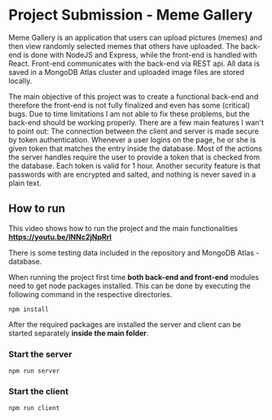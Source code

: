 # Project Submission - Meme Gallery

Meme Gallery is an application that users can upload pictures (memes) and then view randomly selected memes that others have uploaded. The back-end is done with NodeJS and Express, while the front-end is handled with React. Front-end communicates with the back-end via REST api. All data is saved in a MongoDB Atlas cluster and uploaded image files are stored locally.

The main objective of this project was to create a functional back-end and therefore the front-end is not fully finalized and even has some (critical) bugs. Due to time limitations I am not able to fix these problems, but the back-end should be working properly. There are a few main features I wan't to point out: The connection between the client and server is made secure by token authentication. Whenever a user logins on the page, he or she is given token that matches the entry inside the database. Most of the actions the server handles require the user to provide a token that is checked from the database. Each token is valid for 1 hour. Another security feature is that  passwords with are encrypted and salted, and nothing is never saved in a plain text.

## How to run

This video shows how to run the project and the main functionalities **https://youtu.be/INNc2jNpRrI**

There is some testing data included in the repository and MongoDB Atlas -database.

When running the project first time **both back-end and front-end** modules need to get node packages installed. This can be done by executing the following command in the respective directories.
```
npm install
```

After the required packages are installed the server and client can be started separately **inside the main folder**.

### Start the server
```
npm run server
```

### Start the client

```
npm run client
```
